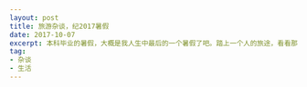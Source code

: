 ```yaml
---
layout: post
title: 旅游杂谈，纪2017暑假
date: 2017-10-07
excerpt: 本科毕业的暑假，大概是我人生中最后的一个暑假了吧。踏上一个人的旅途，看看那么大的中国。
tag:
- 杂谈
- 生活
---
```



